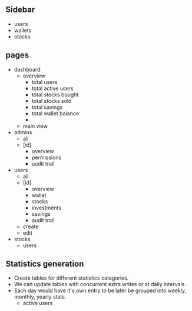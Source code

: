 ## Sidebar
- users
- wallets
- stocks

## pages
- dashboard
  - overview
    - total users
    - total active users
    - total stocks bought
    - total stocks sold
    - total savings
    - total wallet balance
    - 
  - main view
- admins
  - all
  - [id]
    - overview
    - permissions
    - audit trail
- users
  - all
  - [id]
    - overview
    - wallet
    - stocks
    - investments
    - savings
    - audit trail
  - create
  - edit
- stocks
  - users

## Statistics generation
- Create tables for different statistics categories.
- We can update tables with concurrent extra writes or at daily intervals.
- Each day would have it's own entry to be later be grouped into weekly, monthly, yearly stats.
  - active users